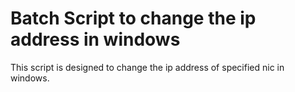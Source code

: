 # Batch Script to change the ip address in windows 

This script is designed to change the ip address of specified nic in windows.

